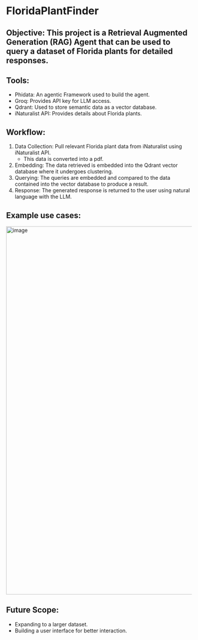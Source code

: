 # FloridaPlantFinder
## Objective: This project is a Retrieval Augmented Generation (RAG) Agent that can be used to query a dataset of Florida plants for detailed responses.

## Tools: 
- Phidata: An agentic Framework used to build the agent.
- Groq: Provides API key for LLM access.
- Qdrant: Used to store semantic data as a vector database.
- iNaturalist API: Provides details about Florida plants.

## Workflow:
1. Data Collection: Pull relevant Florida plant data from iNaturalist using iNaturalist API.
   - This data is converted into a pdf. 
2. Embedding: The data retrieved is embedded into the Qdrant vector database where it undergoes clustering.
3. Querying: The queries are embedded and compared to the data contained into the vector database to produce a result.
4. Response: The generated response is returned to the user using natural language with the LLM.

## Example use cases:
<img width="1016" height="996" alt="image" src="https://github.com/user-attachments/assets/8a71bef6-a88c-4bfa-9dcb-a452ee578c7e" />

## Future Scope:
- Expanding to a larger dataset.
- Building a user interface for better interaction.

